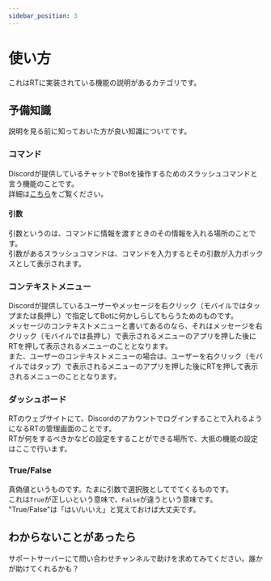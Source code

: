```yaml
---
sidebar_position: 3
---
```


# 使い方
これはRTに実装されている機能の説明があるカテゴリです。

## 予備知識
説明を見る前に知っておいた方が良い知識についてです。

### コマンド
Discordが提供しているチャットでBotを操作するためのスラッシュコマンドと言う機能のことです。  
詳細は[こちら](https://support.discord.com/hc/ja/articles/1500000368501-Slash-Commands-FAQ)をご覧ください。

#### 引数
引数というのは、コマンドに情報を渡すときのその情報を入れる場所のことです。  
引数があるスラッシュコマンドは、コマンドを入力するとその引数が入力ボックスとして表示されます。

### コンテキストメニュー
Discordが提供しているユーザーやメッセージを右クリック（モバイルではタップまたは長押し）で指定してBotに何かしらしてもらうためのものです。  
メッセージのコンテキストメニューと書いてあるのなら、それはメッセージを右クリック（モバイルでは長押し）で表示されるメニューのアプリを押した後にRTを押して表示されるメニューのこととなります。  
また、ユーザーのコンテキストメニューの場合は、ユーザーを右クリック（モバイルではタップ）で表示されるメニューのアプリを押した後にRTを押して表示されるメニューのこととなります。

### ダッシュボード
RTのウェブサイトにて、Discordのアカウントでログインすることで入れるようになるRTの管理画面のことです。  
RTが何をするべきかなどの設定をすることができる場所で、大抵の機能の設定はここで行います。

### True/False
真偽値というものです。たまに引数で選択肢としてでてくるものです。  
これは`True`が正しいという意味で、`False`が違うという意味です。  
"True/False"は「はい/いいえ」と覚えておけば大丈夫です。

## わからないことがあったら
サポートサーバーにて問い合わせチャンネルで助けを求めてみてください。誰かが助けてくれるかも？